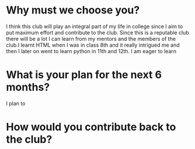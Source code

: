 # Why must we choose you?
I think this club will play an integral part of my life in college since I aim to put maximum effort and contribute to the club.
Since this is a reputable club there will be a lot I can learn from my mentors and the members of the club.I learnt HTML when I was in class 8th and it really intrigued me and then I later on went to learn python in 11th and 12th. I am eager to learn  
# What is your plan for the next 6 months?
I plan to 

# How would you contribute back to the club?
# 
